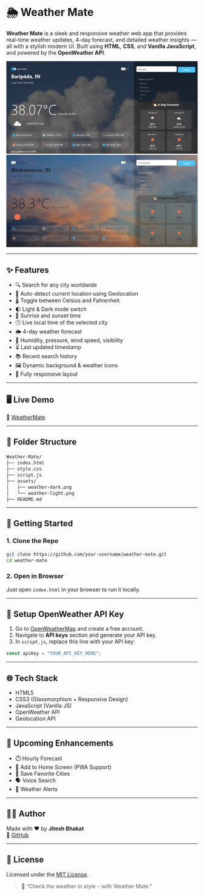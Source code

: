 # 🌦️ Weather Mate

**Weather Mate** is a sleek and responsive weather web app that provides real-time weather updates, 4-day forecast, and detailed weather insights — all with a stylish modern UI. Built using **HTML**, **CSS**, and **Vanilla JavaScript**, and powered by the **OpenWeather API**.

![Weather Mate Screenshot - Dark Mode](./images/darkmode.png)
![Weather Mate Screenshot - Light Mode](./images/lightmode.png)

---

## ✨ Features

- 🔍 Search for any city worldwide  
- 📍 Auto-detect current location using Geolocation  
- 🌡️ Toggle between Celsius and Fahrenheit  
- 🌓 Light & Dark mode switch  
- 🌄 Sunrise and sunset time  
- 🕒 Live local time of the selected city  
- 🌦️ 4-day weather forecast  
- 💨 Humidity, pressure, wind speed, visibility  
- ⏳ Last updated timestamp  
- 📚 Recent search history  
- 🖼️ Dynamic background & weather icons  
- 📱 Fully responsive layout  

---

## 🖥️ Live Demo

🔗 [WeatherMate](https://weathermate-gnwy.onrender.com/)  

---

## 📁 Folder Structure

```
Weather-Mate/
├── index.html
├── style.css
├── script.js
├── assets/
│   ├── weather-dark.png
│   └── weather-light.png
├── README.md
```

---

## 🚀 Getting Started

### 1. Clone the Repo

```bash
git clone https://github.com/your-username/weather-mate.git
cd weather-mate
```

### 2. Open in Browser

Just open `index.html` in your browser to run it locally.

---

## 🔑 Setup OpenWeather API Key

1. Go to [OpenWeatherMap](https://openweathermap.org/api) and create a free account.  
2. Navigate to **API keys** section and generate your API key.  
3. In `script.js`, replace this line with your API key:

```js
const apiKey = "YOUR_API_KEY_HERE";
```

---

## 🌐 Tech Stack

- HTML5  
- CSS3 (Glassmorphism + Responsive Design)  
- JavaScript (Vanilla JS)  
- OpenWeather API  
- Geolocation API  

---

## 🔮 Upcoming Enhancements

- ⏱️ Hourly Forecast  
- 📲 Add to Home Screen (PWA Support)  
- 💾 Save Favorite Cities  
- 🗣️ Voice Search  
- 🔔 Weather Alerts  

---

## 🧑‍💻 Author

Made with ❤️ by **Jitesh Bhakat**  
🔗 [GitHub](https://github.com/Jitesh8260)

---

## 📄 License

Licensed under the [MIT License](LICENSE).

> 🧊 “Check the weather in style – with Weather Mate.”
